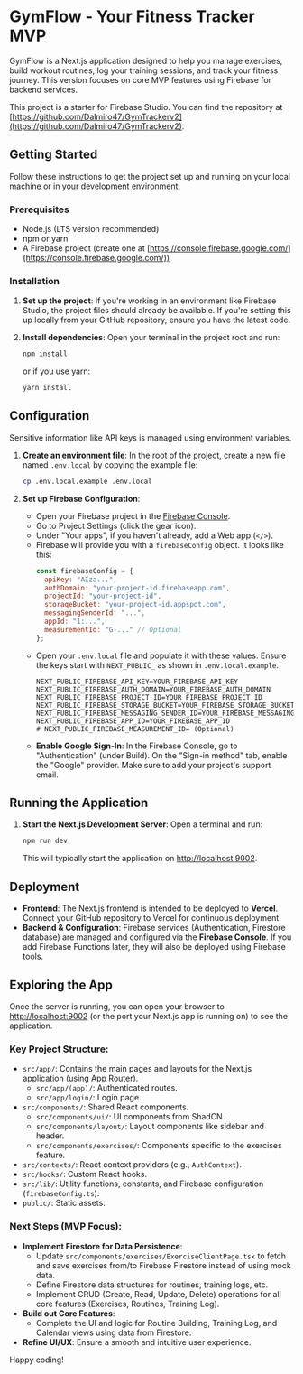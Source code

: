 # GymFlow - Your Fitness Tracker MVP

GymFlow is a Next.js application designed to help you manage exercises, build workout routines, log your training sessions, and track your fitness journey. This version focuses on core MVP features using Firebase for backend services.

This project is a starter for Firebase Studio. You can find the repository at [https://github.com/Dalmiro47/GymTrackerv2](https://github.com/Dalmiro47/GymTrackerv2).

## Getting Started

Follow these instructions to get the project set up and running on your local machine or in your development environment.

### Prerequisites

*   Node.js (LTS version recommended)
*   npm or yarn
*   A Firebase project (create one at [https://console.firebase.google.com/](https://console.firebase.google.com/))

### Installation

1.  **Set up the project**:
    If you're working in an environment like Firebase Studio, the project files should already be available. If you're setting this up locally from your GitHub repository, ensure you have the latest code.

2.  **Install dependencies**:
    Open your terminal in the project root and run:
    ```bash
    npm install
    ```
    or if you use yarn:
    ```bash
    yarn install
    ```

## Configuration

Sensitive information like API keys is managed using environment variables.

1.  **Create an environment file**:
    In the root of the project, create a new file named `.env.local` by copying the example file:
    ```bash
    cp .env.local.example .env.local
    ```

2.  **Set up Firebase Configuration**:
    *   Open your Firebase project in the [Firebase Console](https://console.firebase.google.com/).
    *   Go to Project Settings (click the gear icon).
    *   Under "Your apps", if you haven't already, add a Web app (`</>`).
    *   Firebase will provide you with a `firebaseConfig` object. It looks like this:
        ```javascript
        const firebaseConfig = {
          apiKey: "AIza...",
          authDomain: "your-project-id.firebaseapp.com",
          projectId: "your-project-id",
          storageBucket: "your-project-id.appspot.com",
          messagingSenderId: "...",
          appId: "1:...",
          measurementId: "G-..." // Optional
        };
        ```
    *   Open your `.env.local` file and populate it with these values. Ensure the keys start with `NEXT_PUBLIC_` as shown in `.env.local.example`.
        ```env
        NEXT_PUBLIC_FIREBASE_API_KEY=YOUR_FIREBASE_API_KEY
        NEXT_PUBLIC_FIREBASE_AUTH_DOMAIN=YOUR_FIREBASE_AUTH_DOMAIN
        NEXT_PUBLIC_FIREBASE_PROJECT_ID=YOUR_FIREBASE_PROJECT_ID
        NEXT_PUBLIC_FIREBASE_STORAGE_BUCKET=YOUR_FIREBASE_STORAGE_BUCKET
        NEXT_PUBLIC_FIREBASE_MESSAGING_SENDER_ID=YOUR_FIREBASE_MESSAGING_SENDER_ID
        NEXT_PUBLIC_FIREBASE_APP_ID=YOUR_FIREBASE_APP_ID
        # NEXT_PUBLIC_FIREBASE_MEASUREMENT_ID= (Optional)
        ```
    *   **Enable Google Sign-In**: In the Firebase Console, go to "Authentication" (under Build). On the "Sign-in method" tab, enable the "Google" provider. Make sure to add your project's support email.

## Running the Application

1.  **Start the Next.js Development Server**:
    Open a terminal and run:
    ```bash
    npm run dev
    ```
    This will typically start the application on [http://localhost:9002](http://localhost:9002).

## Deployment

*   **Frontend**: The Next.js frontend is intended to be deployed to **Vercel**. Connect your GitHub repository to Vercel for continuous deployment.
*   **Backend & Configuration**: Firebase services (Authentication, Firestore database) are managed and configured via the **Firebase Console**. If you add Firebase Functions later, they will also be deployed using Firebase tools.

## Exploring the App

Once the server is running, you can open your browser to [http://localhost:9002](http://localhost:9002) (or the port your Next.js app is running on) to see the application.

### Key Project Structure:

*   `src/app/`: Contains the main pages and layouts for the Next.js application (using App Router).
    *   `src/app/(app)/`: Authenticated routes.
    *   `src/app/login/`: Login page.
*   `src/components/`: Shared React components.
    *   `src/components/ui/`: UI components from ShadCN.
    *   `src/components/layout/`: Layout components like sidebar and header.
    *   `src/components/exercises/`: Components specific to the exercises feature.
*   `src/contexts/`: React context providers (e.g., `AuthContext`).
*   `src/hooks/`: Custom React hooks.
*   `src/lib/`: Utility functions, constants, and Firebase configuration (`firebaseConfig.ts`).
*   `public/`: Static assets.

### Next Steps (MVP Focus):

*   **Implement Firestore for Data Persistence**:
    *   Update `src/components/exercises/ExerciseClientPage.tsx` to fetch and save exercises from/to Firebase Firestore instead of using mock data.
    *   Define Firestore data structures for routines, training logs, etc.
    *   Implement CRUD (Create, Read, Update, Delete) operations for all core features (Exercises, Routines, Training Log).
*   **Build out Core Features**:
    *   Complete the UI and logic for Routine Building, Training Log, and Calendar views using data from Firestore.
*   **Refine UI/UX**: Ensure a smooth and intuitive user experience.

Happy coding!
